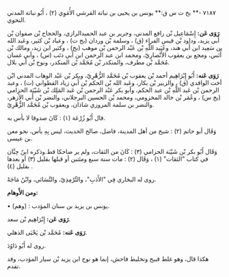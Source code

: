 ٧١٨٧ -** بخ ت س ق:** يونس بن يحيى بن نباتة القرشي الأُمَوِي (٢) ، أَبُو نباتة المدني النحوي.

**رَوَى عَن:** إِسْمَاعِيل بْن رافع المدني، وجرير بن عبد الحميدالرازي، والحجاج بْن صفوان بْن أَبي يزيد، وداود بْن قيس الفراء (ق) ، وسلمة بْن وردان (بخ ت) ، وعباد بْن كثير، وعَبد الله بن سَعِيد ابن أَبي هند، وعُبَيد اللَّهِ بْن عَبْد الرحمن بْن موهب (بخ) ، وكثير ابن زيد، ومالك بْن أَنَس، ومجع بن يعقوب الأَنْصارِيّ، ومحمد ابن عبد الرحمن ابن أَبي ذئب (س) ، وأبي غسان مُحَمَّد بْن مطرف، والمنكدر بْن مُحَمَّد بْن المنكدر، ونوح بْن أَبي بلال.

**رَوَى عَنه:** أَبُو إِبْرَاهِيم أحمد بْن يعقوب بْن مُحَمَّد الزُّهْرِيّ، وبكر بْن عَبْد الوهاب المدني ابْن أخت الواقدي (ق) ، والزبير بْن بكار، وعَبد الله بْن الحكم بْن أَبي زياد القطواني (ت) ، وعبد الرحمن بْن عَبد اللَّهِ بْن عبد الحكم، وأبو بكر عَبْد الرحمن بْن عَبد المَلِك بْن شَيْبَة الحزامي (بخ س) ، وعُمَر بْن خالد المخزومي، ومحمد بْن الحسين البرجلاني، والنضر بْن أَبي الأزهر، والنضر بن سلمة المروزي شاذان، ويعقوب بْن مُحَمَّد الزُّهْرِيّ.

قال أَبُو زُرْعَة (١) : كَانَ صدوقا لا بأس به.

وَقَال أبو حاتم (٢) : شيخ من أهل المدينة، فاضل، صالح الحديث، ليس بِهِ بأس، نحو معن بن عيسى.

وَقَال أَبُو بكر بْن شَيْبَة الحزامي (٣) : كَانَ من الثقات، ولم ير ضاحكا قط.وذكره ابنُ حِبَّان في كتاب "الثقات" (١) ، وَقَال (٢) : مات سنة سبع ومئتين أو قبلها بقليل (٣) أو بعدها بقليل (٤) .

روى له البخاري فِي "الأَدَبِ"، والتِّرْمِذِيّ، والنَّسَائي، وابْنُ مَاجَهْ.

**ومن الأَوهام:**

• (وهم) : يونس بن يزيد بن سنان المؤدب.

**رَوَى عَن:** إِبْرَاهِيم بْن سعد.

**رَوَى عَنه:** مُحَمَّد بْن يَحْيَى الذهلي.

روى له أَبُو دَاوُدَ.

هكذا قال، وهو غلط قبيح وتخليط فاحش، إنما هو نوح ابن يزيد بْن سيار المؤدب، وقد تقدم.